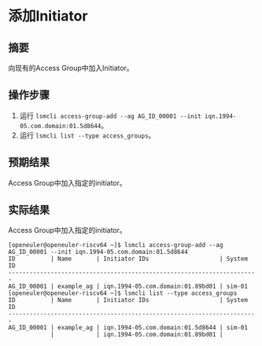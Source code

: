 # 添加Initiator

## 摘要

向现有的Access Group中加入Initiator。

## 操作步骤

1. 运行 `lsmcli access-group-add --ag AG_ID_00001 --init iqn.1994-05.com.domain:01.5d8644`。
2. 运行 `lsmcli list --type access_groups`。

## 预期结果

Access Group中加入指定的initiator。

## 实际结果

Access Group中加入指定的initiator。

```log
[openeuler@openeuler-riscv64 ~]$ lsmcli access-group-add --ag AG_ID_00001 --init iqn.1994-05.com.domain:01.5d8644
ID          | Name       | Initiator IDs                    | System ID
-----------------------------------------------------------------------
AG_ID_00001 | example_ag | iqn.1994-05.com.domain:01.89bd01 | sim-01    
[openeuler@openeuler-riscv64 ~]$ lsmcli list --type access_groups
ID          | Name       | Initiator IDs                    | System ID
-----------------------------------------------------------------------
AG_ID_00001 | example_ag | iqn.1994-05.com.domain:01.5d8644 | sim-01   
            |            | iqn.1994-05.com.domain:01.89bd01 |     
```